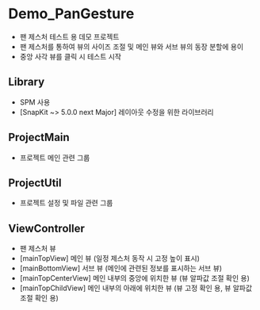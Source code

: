 # Demo_PanGesture

- 팬 제스처 테스트 용 데모 프로젝트
- 팬 제스처를 통하여 뷰의 사이즈 조절 및 메인 뷰와 서브 뷰의 동장 분할에 용이
- 중앙 사각 뷰를 클릭 시 테스트 시작

## Library

- SPM 사용
- [SnapKit ~> 5.0.0 next Major] 레이아웃 수정을 위한 라이브러리 

## ProjectMain

- 프로젝트 메인 관련 그룹

## ProjectUtil

- 프로젝트 설정 및 파일 관련 그룹

## ViewController

- 팬 제스처 뷰 
- [mainTopView] 메인 뷰 (일정 제스처 동작 시 고정 높이 표시)
- [mainBottomView] 서브 뷰 (메인에 관련된 정보를 표시하는 서브 뷰)
- [mainTopCenterView] 메인 내부의 중앙에 위치한 뷰 (뷰 알파값 조절 확인 용)
- [mainTopChildView] 메인 내부의 아래에 위치한 뷰 (뷰 고정 확인 용, 뷰 알파값 조절 확인 용)

